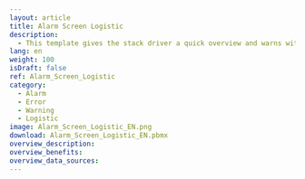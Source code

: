 ```yaml
---
layout: article
title: Alarm Screen Logistic
description: 
  - This template gives the stack driver a quick overview and warns with a flashing alarm when problems occur. Add your data sources and adopt the script to get it running.
lang: en
weight: 100
isDraft: false
ref: Alarm_Screen_Logistic
category:
  - Alarm
  - Error
  - Warning
  - Logistic
image: Alarm_Screen_Logistic_EN.png
download: Alarm_Screen_Logistic_EN.pbmx
overview_description:
overview_benefits:
overview_data_sources:
---
```

